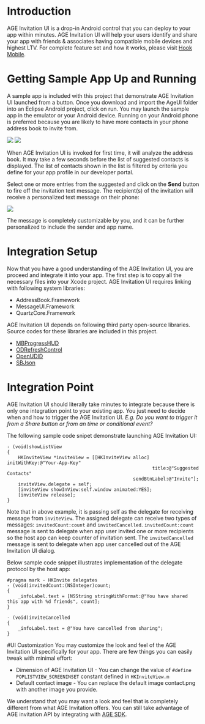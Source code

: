 # Introduction

AGE Invitation UI is a drop-in Android control that you can deploy to your app within minutes.  AGE Invitation UI will help your users identify and share your app with friends & associates having compatible mobile devices and highest LTV.  For complete feature set and how it works, please visit <a href="http://www.hookmobile.com"  target="_blank">Hook Mobile</a>.

# Getting Sample App Up and Running
A sample app is included with this project that demonstrate AGE Invitation UI launched from a button.  Once you download and import the AgeUI folder into an Eclipse Android project, click on run.  You may launch the sample app in the emulator or your Android device.  Running on your Android phone is preferred because you are likely to have more contacts in your phone address book to invite from.    

[![](https://dl.dropbox.com/s/izxzj9qxrgl2axd/AGEUI1.PNG)](https://www.dropbox.com/s/izxzj9qxrgl2axd/AGEUI1.PNG)
[![](https://dl.dropbox.com/s/pm1uzrjn1p1dk9v/AGEUI2.PNG)](https://www.dropbox.com/s/pm1uzrjn1p1dk9v/AGEUI2.PNG)

When AGE Invitation UI is invoked for first time, it will analyze the address book.  It may take a few seconds before the list of suggested contacts is displayed.  The list of contacts shown in the list is filtered by criteria you define for your app profile in our developer portal.  

Select one or more entries from the suggested and click on the <b>Send</b> button to fire off the invitation text message.  The recipient(s) of the invitation will receive a personalized text message on their phone:

[![](https://dl.dropbox.com/s/zg3qbf5ac8om7cg/inviteSms.PNG)](https://dl.dropbox.com/s/zg3qbf5ac8om7cg/inviteSms.PNG)

The message is completely customizable by you, and it can be further personalized to include the sender and app name.

# Integration Setup
Now that you have a good understanding of the AGE Invitation UI, you are proceed and integrate it into your app.  The first step is to copy all the necessary files into your Xcode project.  AGE Invitation UI requires linking with following system libraries:

* AddressBook.Framework
* MessageUI.Framework
* QuartzCore.Framework

AGE Invitation UI depends on following third party open-source libraries.  Source codes for these libraries are included in this project.

* <a href="https://github.com/jdg/MBProgressHUD" target="_blank">MBProgressHUD</a>
* <a href="https://github.com/Sephiroth87/ODRefreshControl" target="_blank">ODRefreshControl</a>
* <a href="https://github.com/ylechelle/OpenUDID" target="_blank">OpenUDID</a>
* <a href="https://github.com/groopd/SBJSON-library" target="_blank">SBJson</a>

# Integration Point

AGE Invitation UI should literally take minutes to integrate because there is only one integration point to your existing app.  You just need to decide when and how to trigger the AGE Invitation UI.  <i>E.g. Do you want to trigger it from a Share button or from an time or conditional event?</i>  

The following sample code snipet demonstrate launching AGE Invitation UI:

<pre><code>- (void)showListView
{
    HKInviteView *inviteView = [[HKInviteView alloc] initWithKey:@"Your-App-Key"
                                                     title:@"Suggested Contacts" 
                                              sendBtnLabel:@"Invite"];
    inviteView.delegate = self;
    [inviteView showInView:self.window animated:YES];
    [inviteView release];
}</code></pre>

Note that in above example, it is passing self as the delegate for receiving message from <code>inviteView</code>.  The assigned delegate can receive two types of messages: <code>invitedCount:count</code> and <code>invitedCancelled</code>.  <code>invitedCount:count</code> message is sent to delegate when app user invited one or more recipients so the host app can keep counter of invitation sent.  The <code>invitedCancelled</code> message is sent to delegate when app user cancelled out of the AGE Invitation UI dialog.  

Below sample code snippet illustrates implementation of the delegate protocol by the host app:

<pre><code>#pragma mark - HKInvite delegates
- (void)invitedCount:(NSInteger)count;
{
    _infoLabel.text = [NSString stringWithFormat:@"You have shared this app with %d friends", count];
}

- (void)inviteCancelled
{
    _infoLabel.text = @"You have cancelled from sharing";
}
</code></pre>

#UI Customization
You may customize the look and feel of the AGE Invitation UI specifically for your app.  There are few things you can easily tweak with minimal effort:

* Dimension of AGE Invitation UI - You can change the value of <code>#define POPLISTVIEW_SCREENINSET</code> constant defined in <code>HKInviteView.m</code> 
* Default contact image - You can replace the default image contact.png with another image you provide.

We understand that you may want a look and feel that is completely different from what AGE Invitation offers.  You can still take advantage of AGE invitation API by integrating with <a href="https://github.com/hookmobile/App-Growth-Engine-iOS-SDK" target="_blank">AGE SDK</a>.  